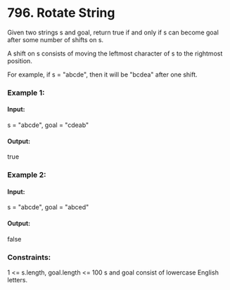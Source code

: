 # 796. Rotate String
Given two strings s and goal, return true if and only if s can become goal after some number of shifts on s.

A shift on s consists of moving the leftmost character of s to the rightmost position.

For example, if s = "abcde", then it will be "bcdea" after one shift.

### Example 1:
#### Input:
s = "abcde", goal = "cdeab"
#### Output:
true

### Example 2:
#### Input:
s = "abcde", goal = "abced"
#### Output:
false
 
### Constraints:
1 <= s.length, goal.length <= 100
s and goal consist of lowercase English letters.


